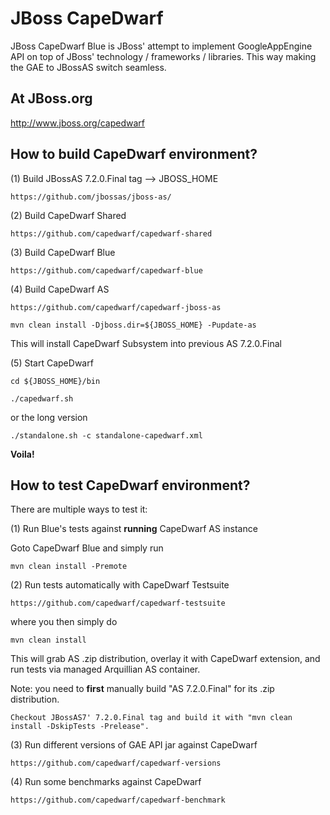 JBoss CapeDwarf
===============

JBoss CapeDwarf Blue is JBoss' attempt to implement GoogleAppEngine API on top of JBoss' technology / frameworks / libraries.
This way making the GAE to JBossAS switch seamless.

At JBoss.org
------------

http://www.jboss.org/capedwarf

How to build CapeDwarf environment?
-----------------------------------

(1) Build JBossAS 7.2.0.Final tag --> JBOSS_HOME

    https://github.com/jbossas/jboss-as/

(2) Build CapeDwarf Shared

    https://github.com/capedwarf/capedwarf-shared

(3) Build CapeDwarf Blue

    https://github.com/capedwarf/capedwarf-blue

(4) Build CapeDwarf AS

    https://github.com/capedwarf/capedwarf-jboss-as

    mvn clean install -Djboss.dir=${JBOSS_HOME} -Pupdate-as

This will install CapeDwarf Subsystem into previous AS 7.2.0.Final

(5) Start CapeDwarf

    cd ${JBOSS_HOME}/bin

    ./capedwarf.sh

or the long version

    ./standalone.sh -c standalone-capedwarf.xml

**Voila!**

How to test CapeDwarf environment?
-----------------------------------

There are multiple ways to test it:

(1) Run Blue's tests against **running** CapeDwarf AS instance

Goto CapeDwarf Blue and simply run

    mvn clean install -Premote

(2) Run tests automatically with CapeDwarf Testsuite

    https://github.com/capedwarf/capedwarf-testsuite

where you then simply do

    mvn clean install

This will grab AS .zip distribution, overlay it with CapeDwarf extension, and run tests via managed Arquillian AS container.

Note: you need to **first** manually build "AS 7.2.0.Final" for its .zip distribution.

    Checkout JBossAS7' 7.2.0.Final tag and build it with "mvn clean install -DskipTests -Prelease".

(3) Run different versions of GAE API jar against CapeDwarf

    https://github.com/capedwarf/capedwarf-versions

(4) Run some benchmarks against CapeDwarf

    https://github.com/capedwarf/capedwarf-benchmark
